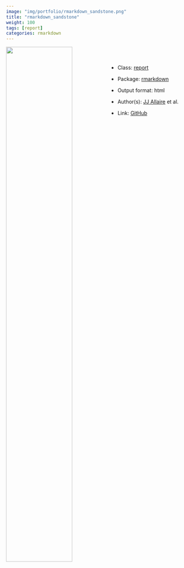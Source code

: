 ```yaml
---
image: "img/portfolio/rmarkdown_sandstone.png"
title: "rmarkdown_sandstone"
weight: 100
tags: [report]
categories: rmarkdown
---
```




<!--more-->

<p><a href="../../img/portfolio/rmarkdown_sandstone.png"><img class = "jf-image-shadow" src="../../img/portfolio/rmarkdown_sandstone.png" width="60%"  align="left"></a></p>

<br><br>

- Class: [report](../../tags/report)
- Package: [rmarkdown](rmarkdown)
- Output format: html

- Author(s): [JJ Allaire](https://github.com/jjallaire) et al.
- Link: [GitHub](https://github.com/rstudio/rmarkdown)


